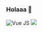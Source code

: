 ### Holaaa 👾

<!--
**irsyaad06/irsyaad06** is a ✨ _special_ ✨ repository because its `README.md` (this file) appears on your GitHub profile.

Here are some ideas to get you started:

- 🔭 I’m currently working on ...
- 🌱 I’m currently learning ...
- 👯 I’m looking to collaborate on ...
- 🤔 I’m looking for help with ...
- 💬 Ask me about ...
- 📫 How to reach me: ...
- 😄 Pronouns: ...
- ⚡ Fun fact: ...
-->
![Vue JS](https://img.shields.io/badge/Vue%20JS-this%20is%20mine%20program-blue?labelColor=red&style=flat&logo=vue&logoColor=yellow)
<a href="https://visitcount.itsvg.in">
  <img src="https://visitcount.itsvg.in/api?id=irsyaad06&label=seek%20on%20me%3F&color=11&icon=6&pretty=true" />
</a>
